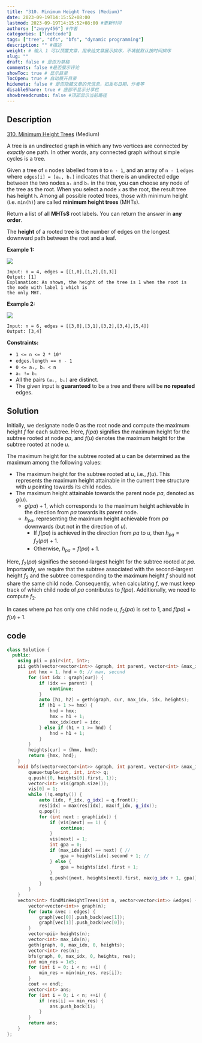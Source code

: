```yaml
---
title: "310. Minimum Height Trees (Medium)"
date: 2023-09-19T14:15:52+08:00
lastmod: 2023-09-19T14:15:52+08:00 #更新时间
authors: ["zwyyy456"] #作者
categories: ["leetcode"]
tags: ["tree", "dfs", "bfs", "dynamic programming"]
description: "" #描述
weight: # 输入 1 可以顶置文章，用来给文章展示排序，不填就默认按时间排序
slug: ""
draft: false # 是否为草稿
comments: false #是否展示评论
showToc: true # 显示目录
TocOpen: true # 自动展开目录
hidemeta: false # 是否隐藏文章的元信息，如发布日期、作者等
disableShare: true # 底部不显示分享栏
showbreadcrumbs: false #顶部显示当前路径
---
```

## Description

[310. Minimum Height Trees][link] (Medium)

[link]: https://leetcode.com/problems/minimum-height-trees/

A tree is an undirected graph in which any two vertices are connected by _exactly_ one path. In
other words, any connected graph without simple cycles is a tree.

Given a tree of `n` nodes labelled from `0` to `n - 1`, and an array of `n - 1` `edges` where
`edges[i] = [aᵢ, bᵢ]` indicates that there is an undirected edge between the two nodes `aᵢ` and `bᵢ`
in the tree, you can choose any node of the tree as the root. When you select a node `x` as the
root, the result tree has height `h`. Among all possible rooted trees, those with minimum height
(i.e. `min(h)`)  are called **minimum height trees** (MHTs).

Return a list of all **MHTs$** root labels. You can return the answer in **any order**.

The **height** of a rooted tree is the number of edges on the longest downward path between the root
and a leaf.

**Example 1:**

![](https://pic-upyun.zwyyy456.tech/smms/2023-12-26-065356.jpg)

```
Input: n = 4, edges = [[1,0],[1,2],[1,3]]
Output: [1]
Explanation: As shown, the height of the tree is 1 when the root is the node with label 1 which is
the only MHT.
```

**Example 2:**

![](https://pic-upyun.zwyyy456.tech/smms/2023-12-26-065357.jpg)

```
Input: n = 6, edges = [[3,0],[3,1],[3,2],[3,4],[5,4]]
Output: [3,4]
```

**Constraints:**

- `1 <= n <= 2 * 10⁴`
- `edges.length == n - 1`
- `0 <= aᵢ, bᵢ < n`
- `aᵢ != bᵢ`
- All the pairs `(aᵢ, bᵢ)` are distinct.
- The given input is **guaranteed** to be a tree and there will be **no repeated** edges.

## Solution

Initially, we designate node 0 as the root node and compute the maximum height $f$ for each subtree. Here, $f(pa)$ signifies the maximum height for the subtree rooted at node $pa$, and $f(u)$ denotes the maximum height for the subtree rooted at node $u$.

The maximum height for the subtree rooted at $u$ can be determined as the maximum among the following values:

- The maximum height for the subtree rooted at $u$, i.e., $f(u)$. This represents the maximum height attainable in the current tree structure with $u$ pointing towards its child nodes.
- The maximum height attainable towards the parent node $pa$, denoted as $g(u)$.
    - $g(pa) + 1$, which corresponds to the maximum height achievable in the direction from $pa$ towards its parent node.
    - $h_{pa}$, representing the maximum height achievable from $pa$ downwards (but not in the direction of $u$).
        - If $f(pa)$ is achieved in the direction from $pa$ to $u$, then $h_{pa} = f_2(pa) + 1$.
        - Otherwise, $h_{pa} = f(pa) + 1$.

Here, $f_2(pa)$ signifies the second-largest height for the subtree rooted at $pa$. Importantly, we require that the subtree associated with the second-largest height $f_2$ and the subtree corresponding to the maximum height $f$ should not share the same child node. Consequently, when calculating $f$, we must keep track of which child node of $pa$ contributes to $f(pa)$. Additionally, we need to compute $f_2$.

In cases where $pa$ has only one child node $u$, $f_2(pa)$ is set to 1, and $f(pa) = f(u) + 1$.

## code

```cpp
class Solution {
  public:
    using pii = pair<int, int>;
    pii geth(vector<vector<int>> &graph, int parent, vector<int> &max_idx, int cur, vector<pii> &heights) {
        int hmx = 1, hnd = 0; // max, second
        for (int idx : graph[cur]) {
            if (idx == parent) {
                continue;
            }
            auto [h1, h2] = geth(graph, cur, max_idx, idx, heights);
            if (h1 + 1 >= hmx) {
                hnd = hmx;
                hmx = h1 + 1;
                max_idx[cur] = idx;
            } else if (h1 + 1 >= hnd) {
                hnd = h1 + 1;
            }
        }
        heights[cur] = {hmx, hnd};
        return {hmx, hnd};
    }
    void bfs(vector<vector<int>> &graph, int parent, vector<int> &max_idx, int cur, vector<pii> &heights, vector<int> &res) {
        queue<tuple<int, int, int>> q;
        q.push({0, heights[0].first, 1});
        vector<int> vis(graph.size());
        vis[0] = 1;
        while (!q.empty()) {
            auto [idx, f_idx, g_idx] = q.front();
            res[idx] = max(res[idx], max(f_idx, g_idx));
            q.pop();
            for (int next : graph[idx]) {
                if (vis[next] == 1) {
                    continue;
                }
                vis[next] = 1;
                int gpa = 0;
                if (max_idx[idx] == next) { // 
                    gpa = heights[idx].second + 1; // 
                } else {
                    gpa = heights[idx].first + 1;
                }
                q.push({next, heights[next].first, max(g_idx + 1, gpa)});
            }
        }
    }
    vector<int> findMinHeightTrees(int n, vector<vector<int>> &edges) {
        vector<vector<int>> graph(n);
        for (auto &vec : edges) {
            graph[vec[0]].push_back(vec[1]);
            graph[vec[1]].push_back(vec[0]);
        }
        vector<pii> heights(n);
        vector<int> max_idx(n);
        geth(graph, 0, max_idx, 0, heights);
        vector<int> res(n);
        bfs(graph, 0, max_idx, 0, heights, res);
        int min_res = 1e5;
        for (int i = 0; i < n; ++i) {
            min_res = min(min_res, res[i]);
        }
        cout << endl;
        vector<int> ans;
        for (int i = 0; i < n; ++i) {
            if (res[i] == min_res) {
                ans.push_back(i);
            }
        }
        return ans;
    }
};
```